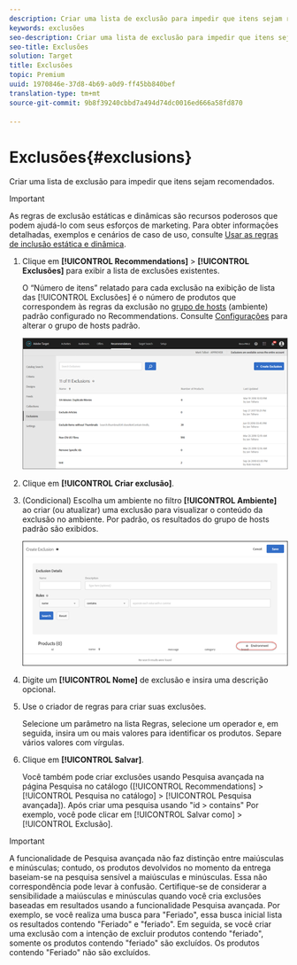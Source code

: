 ```yaml
---
description: Criar uma lista de exclusão para impedir que itens sejam recomendados.
keywords: exclusões
seo-description: Criar uma lista de exclusão para impedir que itens sejam recomendados.
seo-title: Exclusões
solution: Target
title: Exclusões
topic: Premium
uuid: 1970846e-37d8-4b69-a0d9-ff45bb840bef
translation-type: tm+mt
source-git-commit: 9b8f39240cbbd7a494d74dc0016ed666a58fd870

---
```



# Exclusões{#exclusions}

Criar uma lista de exclusão para impedir que itens sejam recomendados.

>[!IMPORTANT]
>
>As regras de exclusão estáticas e dinâmicas são recursos poderosos que podem ajudá-lo com seus esforços de marketing. Para obter informações detalhadas, exemplos e cenários de caso de uso, consulte [Usar as regras de inclusão estática e dinâmica](../../c-recommendations/c-algorithms/use-dynamic-and-static-inclusion-rules.md#concept_4CB5C0FA705D4E449BD0B37B3D987F9F).

1. Clique em **[!UICONTROL Recommendations]** &gt; **[!UICONTROL Exclusões]** para exibir a lista de exclusões existentes.

   O “Número de itens” relatado para cada exclusão na exibição de lista das [!UICONTROL Exclusões] é o número de produtos que correspondem às regras da exclusão no [grupo de hosts](/help/administrating-target/hosts.md) (ambiente) padrão configurado no Recommendations. Consulte [Configurações](../../c-recommendations/plan-implement.md#concept_C1E1E2351413468692D6C21145EF0B84) para alterar o grupo de hosts padrão.

   ![](assets/exclusions_list.png)

1. Clique em **[!UICONTROL Criar exclusão]**.

1. (Condicional) Escolha um ambiente no filtro **[!UICONTROL Ambiente]** ao criar (ou atualizar) uma exclusão para visualizar o conteúdo da exclusão no ambiente. Por padrão, os resultados do grupo de hosts padrão são exibidos.

   ![Criar exclusão](/help/c-recommendations/c-products/assets/CreateExclusion.png)

1. Digite um **[!UICONTROL Nome]** de exclusão e insira uma descrição opcional.

1. Use o criador de regras para criar suas exclusões.

   Selecione um parâmetro na lista Regras, selecione um operador e, em seguida, insira um ou mais valores para identificar os produtos. Separe vários valores com vírgulas.

1. Clique em **[!UICONTROL Salvar]**.

   Você também pode criar exclusões usando Pesquisa avançada na página Pesquisa no catálogo ([!UICONTROL Recommendations] &gt; [!UICONTROL Pesquisa no catálogo] &gt; [!UICONTROL Pesquisa avançada]). Após criar uma pesquisa usando &quot;id &gt; contains&quot; Por exemplo, você pode clicar em [!UICONTROL Salvar como] &gt; [!UICONTROL Exclusão].

>[!IMPORTANT]
>
>A funcionalidade de Pesquisa avançada não faz distinção entre maiúsculas e minúsculas; contudo, os produtos devolvidos no momento da entrega baseiam-se na pesquisa sensível a maiúsculas e minúsculas. Essa não correspondência pode levar à confusão. Certifique-se de considerar a sensibilidade a maiúsculas e minúsculas quando você cria exclusões baseadas em resultados usando a funcionalidade Pesquisa avançada. Por exemplo, se você realiza uma busca para &quot;Feriado&quot;, essa busca inicial lista os resultados contendo &quot;Feriado&quot; e &quot;feriado&quot;. Em seguida, se você criar uma exclusão com a intenção de excluir produtos contendo &quot;feriado&quot;, somente os produtos contendo &quot;feriado&quot; são excluídos. Os produtos contendo &quot;Feriado&quot; não são excluídos.